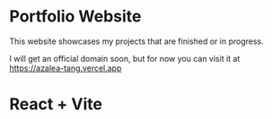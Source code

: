 # Portfolio Website

This website showcases my projects that are finished or in progress.

I will get an official domain soon, but for now you can visit it at https://azalea-tang.vercel.app

# React + Vite
